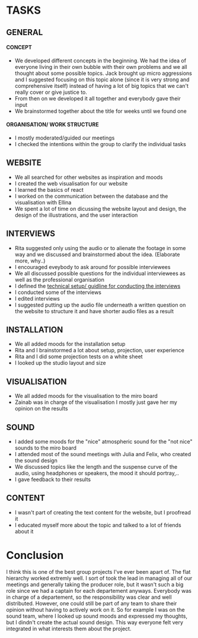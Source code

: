 # TASKS

## GENERAL

#### CONCEPT
- We developed different concepts in the beginning. We had the idea of everyone living in their own bubble with their own problems and we all thought about some possible topics. Jack brought up micro aggressions and I suggested focusing on this topic alone (since it is very strong and comprehensive itself) instead of having a lot of big topics that we can't really cover or give justice to.
- From then on we developed it all together and everybody gave their input
- We brainstormed together about the title for weeks until we found one


#### ORGANISATION/ WORK STRUCTURE
- I mostly moderated/guided our meetings
- I checked the intentions within the group to clarify the individual tasks

## WEBSITE
- We all searched for other websites as inspiration and moods
- I created the web visualisation for our website
- I learned the basics of react
- I worked on the communication between the database and the visualisation with Ellina
- We spent a lot of time on dicussing the website layout and design, the design of the illustrations, and the user interaction

## INTERVIEWS
- Rita suggested only using the audio or to alienate the footage in some way and we discussed and brainstormed about the idea. (Elaborate more, why..)
- I encouraged eveybody to ask around for possible interviewees
- We all discussed possible questions for the individual interviewees as well as the professional organisation
- I defined the [technical setup/ guidline for conducting the interviews ](https://docs.google.com/document/d/1HA190BUDEBigxHGpKLe4tG7bKwOXOTPoK0li0lYYFZQ/edit?usp=sharing)
- I conducted some of the interviews
- I edited interviews
- I suggested putting up the audio file underneath a written question on the website to structure it and have shorter audio files as a result

## INSTALLATION
- We all added moods for the installation setup
- Rita and I brainstormed a lot about setup, projection, user experience
- Rita and I did some projection tests on a white sheet
- I looked up the studio layout and size

## VISUALISATION
- We all added moods for the visualisation to the miro board
- Zainab was in charge of the visualisation I mostly just gave her my opinion on the results

## SOUND
- I added some moods for the "nice" atmospheric sound for the "not nice" sounds to the miro board 
- I attended most of the sound meetings with Julia and Felix, who created the sound design
- We discussed topics like the length and the suspense curve of the audio, using headphones or speakers, the mood it should portray,.. 
- I gave feedback to their results

## CONTENT
- I wasn't part of creating the text content for the website, but I proofread it
- I educated myself more about the topic and talked to a lot of friends about it

# Conclusion
I think this is one of the best group projects I've ever been apart of. The flat hierarchy worked extremly well. I sort of took the lead in managing all of our meetings and generally taking the producer role, but it wasn't such a big role since we had a captain for each departement anyways. Everybody was in charge of a departement, so the responsibility was clear and well distributed. However, one could still be part of any team to share their opinion without having to actively work on it. So for example I was on the sound team, where I looked up sound moods and expressed my thoughts, but I dindn't create the actual sound design. This way everyone felt very integrated in what interests them about the project. 
